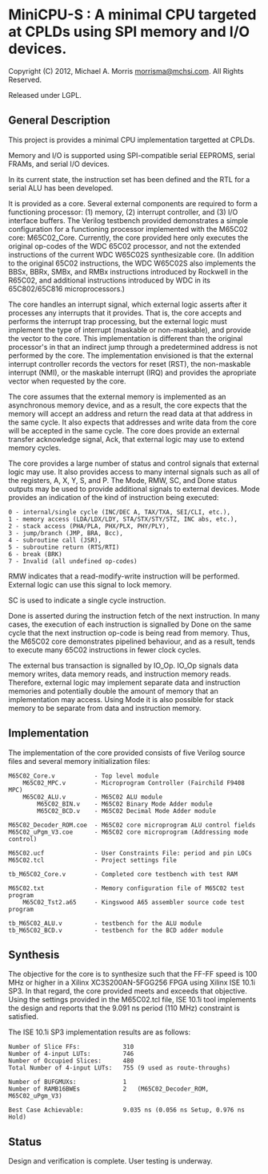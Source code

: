 MiniCPU-S : A minimal CPU targeted at CPLDs using SPI memory and I/O devices.
=======================

Copyright (C) 2012, Michael A. Morris <morrisma@mchsi.com>.
All Rights Reserved.

Released under LGPL.

General Description
-------------------

This project is provides a minimal CPU implementation targetted at CPLDs.

Memory and I/O is supported using SPI-compatible serial EEPROMS, serial FRAMs,
and serial I/O devices.

In its current state, the instruction set has been defined and the RTL for a
serial ALU has been developed.

It is provided as a core. Several external components
are required to form a functioning processor: (1) memory, (2) interrupt controller,
and (3) I/O interface buffers. The Verilog testbench provided demonstrates
a simple configuration for a functioning processor implemented with the M65C02
core: M65C02_Core. Currently, the core provided here only executes the original op-codes
of the WDC 65C02 processor, and not the extended instructions of the current WDC
W65C02S synthesizable core. (In addition to the original 65C02 instructions, the
WDC W65C02S also implements the BBSx, BBRx, SMBx, and RMBx instructions introduced
by Rockwell in the R65C02, and additional instructions introduced by WDC in its
65C802/65C816 microprocessors.)

The core handles an interrupt signal, which external logic asserts after it processes
any interrupts that it provides. That is, the core accepts and performs
the interrupt trap processing, but the external logic must implement the type of
interrupt (maskable or non-maskable), and provide the vector to the core. This
implementation is different than the original processor's in that an indirect
jump through a predetermined address is not performed by the core. The implementation
envisioned is that the external interrupt controller records the vectors for reset
(RST), the non-maskable interrupt (NMI), or the maskable interrupt (IRQ) and
provides the apropriate vector when requested by the core.

The core assumes that the external memory is implemented as an asynchronous
memory device, and as a result, the core expects that the memory will accept an
address and return the read data at that address in the same cycle. It also
expects that addresses and write data from the core will be accepted in the same
cycle. The core does provide an external transfer acknowledge signal, Ack, that
external logic may use to extend memory cycles.

The core provides a large number of status and control signals that external
logic may use. It also provides access to many internal signals such as all of
the registers, A, X, Y, S, and P. The Mode, RMW, SC, and Done status outputs 
may be used to provide additional signals to external devices. Mode provides an
indication of the kind of instruction being executed:

    0 - internal/single cycle (INC/DEC A, TAX/TXA, SEI/CLI, etc.),
    1 - memory access (LDA/LDX/LDY, STA/STX/STY/STZ, INC abs, etc.),
    2 - stack access (PHA/PLA, PHX/PLX, PHY/PLY),
    3 - jump/branch (JMP, BRA, Bcc),
    4 - subroutine call (JSR),
    5 - subroutine return (RTS/RTI)
    6 - break (BRK)
    7 - Invalid (all undefined op-codes)

RMW indicates that a read-modify-write instruction will be performed. External
logic can use this signal to lock memory.

SC is used to indicate a single cycle instruction.

Done is asserted during the instruction fetch of the next instruction. In many
cases, the execution of each instruction is signalled by Done on the same cycle
that the next instruction op-code is being read from memory. Thus, the M65C02
core demonstrates pipelined behaviour, and as a result, tends to execute many
65C02 instructions in fewer clock cycles.

The external bus transaction is signalled by IO_Op. IO_Op signals data memory
writes, data memory reads, and instruction memory reads. Therefore, external
logic may implement separate data and instruction memories and potentially
double the amount of memory that an implementation may access. Using Mode it is
also possible for stack memory to be separate from data and instruction memory.

Implementation
--------------

The implementation of the core provided consists of five Verilog source files
and several memory initialization files:

    M65C02_Core.v           - Top level module
        M65C02_MPC.v        - Microprogram Controller (Fairchild F9408 MPC)
        M65C02_ALU.v        - M65C02 ALU module
            M65C02_BIN.v    - M65C02 Binary Mode Adder module
            M65C02_BCD.v    - M65C02 Decimal Mode Adder module
    
    M65C02_Decoder_ROM.coe  - M65C02 core microprogram ALU control fields
    M65C02_uPgm_V3.coe      - M65C02 core microprogram (Addressing mode control)

    M65C02.ucf              - User Constraints File: period and pin LOCs
    M65C02.tcl              - Project settings file
    
    tb_M65C02_Core.v        - Completed core testbench with test RAM
    
    M65C02.txt              - Memory configuration file of M65C02 test program
        M65C02_Tst2.a65     - Kingswood A65 assembler source code test program

    tb_M65C02_ALU.v         - testbench for the ALU module
    tb_M65C02_BCD.v         - testbench for the BCD adder module

Synthesis
---------

The objective for the core is to synthesize such that the FF-FF speed is 100 MHz
or higher in a Xilinx XC3S200AN-5FGG256 FPGA using Xilinx ISE 10.1i SP3. In that
regard, the core provided meets and exceeds that objective. Using the settings
provided in the M65C02.tcl file, ISE 10.1i tool implements the design and
reports that the 9.091 ns period (110 MHz) constraint is satisfied.

The ISE 10.1i SP3 implementation results are as follows:

    Number of Slice FFs:            310
    Number of 4-input LUTs:         746
    Number of Occupied Slices:      480
    Total Number of 4-input LUTs:   755 (9 used as route-throughs)

    Number of BUFGMUXs:             1
    Number of RAMB16BWEs            2   (M65C02_Decoder_ROM, M65C02_uPgm_V3)

    Best Case Achievable:           9.035 ns (0.056 ns Setup, 0.976 ns Hold)

Status
------

Design and verification is complete. User testing is underway. 